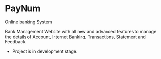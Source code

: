 # PayNum
Online banking System

Bank Management Website with all new and advanced features to manage the details of Account, Internet Banking, Transactions, Statement and Feedback.

* Project is in development stage.